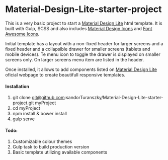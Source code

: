# Material-Design-Lite-starter-project
This is a very basic project to start a [Material Design Lite](http://www.getmdl.io/index.html) html template. It is built with Gulp, SCSS and also includes [Material Design Icons](https://www.google.com/design/icons/) and [Font Awesome Icons](http://fortawesome.github.io/Font-Awesome/).

Initial template has a layout with a non-fixed header for larger screens and a fixed header and a collapsible drawer for smaller screens (tablets and mobile devices). Te menu icon to toggle the drawer is displayed on smaller screens only. On larger screens menu item are listed in the header.

Once installed, it allows to add components listed on [Material Design Lite](http://www.getmdl.io/components/index.html) oficial webpage to create beautifull responsive templates.

#### Installation
1. git clone git@github.com:sandorTuranszky/Material-Design-Lite-starter-project.git myProject
2. cd myProject
3. npm install & bower install
4. gulp serve


#### Todo:
1. Customizable colour themes
2. Gulp task to build production version
3. Basic template utilizing available components

